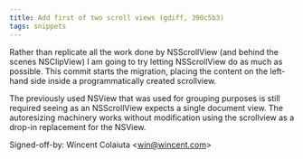```yaml
---
title: Add first of two scroll views (gdiff, 390c5b3)
tags: snippets
---
```


Rather than replicate all the work done by NSScrollView (and behind the scenes NSClipView) I am going to try letting NSScrollView do as much as possible. This commit starts the migration, placing the content on the left-hand side inside a programmatically created scrollview.

The previously used NSView that was used for grouping purposes is still required seeing as an NSScrollView expects a single document view. The autoresizing machinery works without modification using the scrollview as a drop-in replacement for the NSView.

Signed-off-by: Wincent Colaiuta &lt;win@wincent.com&gt;
